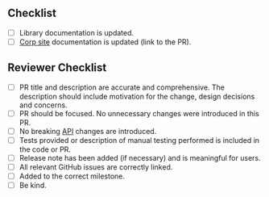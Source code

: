 <!-- Briefly describe the change and why it was required. -->

## Checklist
- [ ] Library documentation is updated.
- [ ] [Corp site](https://github.com/DataDog/documentation/) documentation is updated (link to the PR).

## Reviewer Checklist
- [ ] PR title and description are accurate and comprehensive. The description should include motivation for the change, design decisions and concerns.
- [ ] PR should be focused. No unnecessary changes were introduced in this PR.
- [ ] No breaking [API](https://ddtrace.readthedocs.io/en/stable/versioning.html#interfaces) changes are introduced.
- [ ] Tests provided or description of manual testing performed is included in the code or PR.
- [ ] Release note has been added (if necessary) and is meaningful for users.
- [ ] All relevant GitHub issues are correctly linked.
- [ ] Added to the correct milestone.
- [ ] Be kind.
